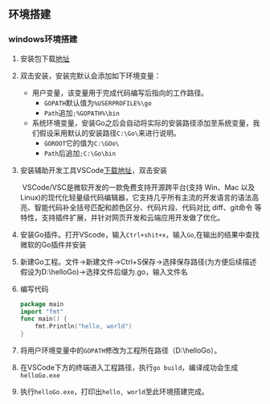 

## 环境搭建

### windows环境搭建

1. 安装包下载[地址]( https://golang.org/dl/)

2. 双击安装，安装完默认会添加如下环境变量：

   - 用户变量，该变量用于完成代码编写后指向的工作路径。
     - ```GOPATH```默认值为```%USERPROFILE%\go```
     - ```Path```追加```;%GOPATH%\bin```
   - 系统环境变量，安装Go之后会自动将实际的安装路径添加至系统变量，我们假设采用默认的安装路径```C:\Go\```来进行说明。
     - ```GOROOT```它的值为```C:\GOo\```
     - ```Path```后追加```;C:\Go\bin```

3. 安装辅助开发工具VSCode[下载地址](https://code.visualstudio.com/download)，双击安装

   ​	VSCode/VSC是微软开发的一款免费支持开源跨平台(支持 Win、Mac 以及 Linux)的现代化轻量级代码编辑器，它支持几乎所有主流的开发语言的语法高亮、智能代码补全括号匹配和颜色区分、代码片段、代码对比 diff、git命令 等特性，支持插件扩展，并针对网页开发和云端应用开发做了优化。

4. 安装Go插件。打开VScode，输入```Ctrl+shit+x```，输入```Go```,在输出的结果中查找微软的Go插件并安装

5. 新建Go工程。文件->新建文件->Ctrl+S保存->选择保存路径(为方便后续描述假设为D:\helloGo)->选择文件后缀为.go，输入文件名

6. 编写代码

   ```go
   package main
   import "fmt"
   func main() {
       fmt.Println("hello, world")
   }
   ```

7. 将用户环境变量中的```GOPATH```修改为工程所在路径（D:\helloGo）。

8. 在VSCode下方的终端进入工程路径，执行```go build```，编译成功会生成```helloGo.exe```

9. 执行```helloGo.exe```，打印出```hello, world```至此环境搭建完成。




